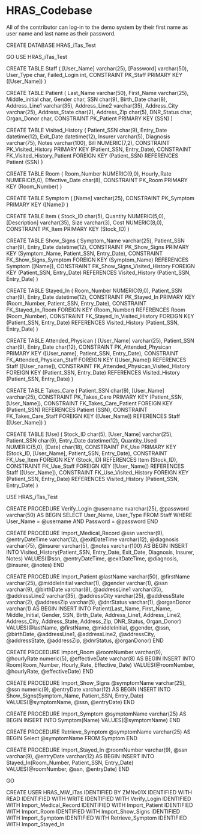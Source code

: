 # HRAS_Codebase
All of the contributor can log-in to the demo system by their first name as user name and last name as their password.

CREATE DATABASE HRAS_iTas_Test

GO
USE HRAS_iTas_Test

CREATE TABLE Staff
(
[User_Name] varchar(25),
[Password] varchar(50),
User_Type char,
Failed_Login int,
CONSTRAINT PK_Staff PRIMARY KEY 
([User_Name])
)

CREATE TABLE Patient
(
Last_Name varchar(50),
First_Name varchar(25),
Middle_initial char,
Gender char,
SSN char(9),
Birth_Date char(8),
Address_Line1 varchar(35),
Address_Line2 varchar(35),
Address_City varchar(25),
Address_State char(2),
Address_Zip char(5),
DNR_Status char,
Organ_Donor char,
CONSTRAINT PK_Patient PRIMARY KEY 
(SSN)
)

CREATE TABLE Visited_History
(
Patient_SSN char(9),
Entry_Date datetime(12),
Exit_Date datetime(12),
Insurer varchar(5),
Diagnosis varchar(75),
Notes varchar(100),
Bill NUMERIC(7,2),
CONSTRAINT PK_Visited_History PRIMARY KEY 
(Patient_SSN, Entry_Date),
CONSTRAINT FK_Visited_History_Patient FOREIGN KEY 
(Patient_SSN) REFERENCES Patient 
(SSN)
)

CREATE TABLE Room
(
Room_Number NUMERIC(9,0),
Hourly_Rate NUMERIC(5,0),
Effective_Date char(8),
CONSTRAINT PK_Room PRIMARY KEY 
(Room_Number)
)

CREATE TABLE Symptom
(
[Name] varchar(25),
CONSTRAINT PK_Symptom PRIMARY KEY 
([Name])
)

CREATE TABLE Item
(
Stock_ID char(5),
Quantity NUMERIC(5,0),
[Description] varchar(35),
Size varchar(3),
Cost NUMERIC(8,0),
CONSTRAINT PK_Item PRIMARY KEY 
(Stock_ID)
)

CREATE TABLE Show_Signs
(
Symptom_Name varchar(25),
Patient_SSN char(9),
Entry_Date datetime(12),
CONSTRAINT PK_Show_Signs PRIMARY KEY 
(Symptom_Name, Patient_SSN, Entry_Date),
CONSTRAINT FK_Show_Signs_Symptom FOREIGN KEY 
(Symptom_Name) REFERENCES Symptom
([Name]),
CONSTRAINT FK_Show_Signs_Visited_History FOREIGN KEY 
(Patient_SSN, Entry_Date) REFERENCES Visited_History
(Patient_SSN, Entry_Date)
)

CREATE TABLE Stayed_In
(
Room_Number NUMERIC(9,0),
Patient_SSN char(9),
Entry_Date datetime(12),
CONSTRAINT PK_Stayed_In PRIMARY KEY 
(Room_Number, Patient_SSN, Entry_Date),
CONSTRAINT FK_Stayed_In_Room FOREIGN KEY 
(Room_Number) REFERENCES Room
(Room_Number),
CONSTRAINT FK_Stayed_In_Visited_History FOREIGN KEY 
(Patient_SSN, Entry_Date) REFERENCES Visited_History
(Patient_SSN, Entry_Date)
)

CREATE TABLE Attended_Physican
(
[User_Name] varchar(25),
Patient_SSN char(9),
Entry_Date char(12),
CONSTRAINT PK_Attended_Physican PRIMARY KEY 
([User_name], Patient_SSN, Entry_Date),
CONSTRAINT FK_Attended_Physican_Staff FOREIGN KEY 
([User_Name]) REFERENCES Staff
([User_name]),
CONSTRAINT FK_Attended_Physican_Visited_History FOREIGN KEY 
(Patient_SSN, Entry_Date) REFERENCES Visited_History
(Patient_SSN, Entry_Date)
)

CREATE TABLE Takes_Care
(
Patient_SSN char(9),
[User_Name] varchar(25),
CONSTRAINT PK_Takes_Care PRIMARY KEY 
(Patient_SSN, [User_Name]),
CONSTRAINT FK_Takes_Care_Patient FOREIGN KEY 
(Patient_SSN) REFERENCES Patient
(SSN),
CONSTRAINT FK_Takes_Care_Staff FOREIGN KEY 
([User_Name]) REFERENCES Staff
([User_Name])
)

CREATE TABLE [Use]
(
Stock_ID char(5),
[User_Name] varchar(25),
Patient_SSN char(9),
Entry_Date datetime(12),
Quantity_Used NUMERIC(5,0),
[Date] char(18),
CONSTRAINT PK_Use PRIMARY KEY 
(Stock_ID, [User_Name], Patient_SSN, Entry_Date),
CONSTRAINT FK_Use_Item FOREIGN KEY 
(Stock_ID) REFERENCES Item
(Stock_ID),
CONSTRAINT FK_Use_Staff FOREIGN KEY 
([User_Name]) REFERENCES Staff
([User_Name]),
CONSTRAINT FK_Use_Visited_History FOREIGN KEY 
(Patient_SSN, Entry_Date) REFERENCES Visited_History
(Patient_SSN, Entry_Date)
)

USE HRAS_iTas_Test

CREATE PROCEDURE Verify_Login @username nvarchar(25), @password varchar(50)
AS
BEGIN
SELECT User_Name, User_Type
FROM Staff
WHERE User_Name = @username 
AND Password = @password
END

CREATE PROCEDURE Import_Medical_Record @ssn varchar(9), @entryDateTime varchar(12), @exitDateTime varchar(12), @diagnosis varchar(75), @insurer varchar(5), @notes varchar(100)
AS
BEGIN
INSERT INTO Visited_History(Patient_SSN, Entry_Date, Exit_Date, Diagnosis, Insurer, Notes) VALUES(@ssn, @entryDateTime, @exitDateTime, @diagnosis, @insurer, @notes)
END

CREATE PROCEDURE Import_Patient @lastName varchar(50), @firstName varchar(25), @middleInitial varchar(1), @gender varchar(1), @ssn varchar(9), @birthDate varchar(8), @addressLine1 varchar(35), @addressLine2 varchar(35), @addressCity varchar(25), @addressState varchar(2), @addressZip varchar(5), @dnrStatus varchar(1), @organDonor varchar(1)
AS
BEGIN
INSERT INTO Patient(Last_Name, First_Name, Middle_Initial, Gender, SSN, Birth_Date, Address_Line1, Address_Line2, Address_City, Address_State, Address_Zip, DNR_Status, Organ_Donor) VALUES(@lastName, @firstName, @middleInitial, @gender, @ssn, @birthDate, @addressLine1, @addressLine2, @addressCity, @addressState, @addressZip, @dnrStatus, @organDonor)
END

CREATE PROCEDURE Import_Room @roomNumber varchar(9), @hourlyRate numeric(5), @effectiveDate varchar(8)
AS
BEGIN
INSERT INTO Room(Room_Number, Hourly_Rate, Effective_Date) VALUES(@roomNumber, @hourlyRate, @effectiveDate)
END

CREATE PROCEDURE Import_Show_Signs @symptomName varchar(25), @ssn numeric(9), @entryDate varchar(12)
AS
BEGIN
INSERT INTO Show_Signs(Symptom_Name, Patient_SSN, Entry_Date) VALUES(@symptomName, @ssn, @entryDate)
END

CREATE PROCEDURE Import_Symptom @symptomName varchar(25)
AS
BEGIN
INSERT INTO Symptom(Name) VALUES(@symptomName)
END

CREATE PROCEDURE Retrieve_Symptom @symptomName varchar(25)
AS
BEGIN
Select @symptomName FROM Symptom
END

CREATE PROCEDURE Import_Stayed_In @roomNumber varchar(9), @ssn varchar(9), @entryDate varchar(12)
AS
BEGIN
INSERT INTO Stayed_In(Room_Number, Patient_SSN, Entry_Date) VALUES(@roomNumber, @ssn, @entryDate)
END

GO

CREATE USER HRAS_MW_iTas IDENTIFIED BY ZMNv01X
IDENTIFIED WITH READ
IDENTIFIED WITH WRITE
IDENTIFIED WITH Verify_Login
IDENTIFIED WITH Import_Medical_Record
IDENTIFIED WITH Import_Patient
IDENTIFIED WITH Import_Room
IDENTIFIED WITH Import_Show_Signs
IDENTIFIED WITH Import_Symptom
IDENTIFIED WITH Retrieve_Symptom
IDENTIFIED WITH Import_Stayed_In
